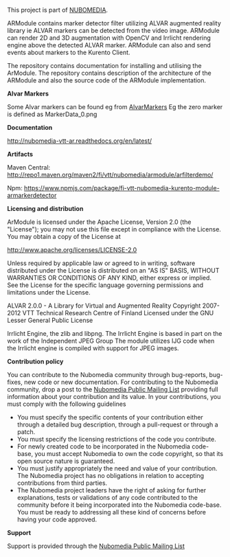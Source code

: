 This project is part of [NUBOMEDIA].

ARModule contains marker detector filter utilizing ALVAR augmented reality library ie
ALVAR markers can be detected from the video image.
ARModule can render 2D and 3D augmentation with OpenCV and Irrlicht rendering engine above the detected ALVAR marker. ARModule can also and send events about markers to the Kurento Client.

The repository contains documentation for installing and utilising the ArModule. The repository contains description of the architecture of the ARModule and also the source code of the ARModule implementation.

**Alvar Markers**

Some Alvar markers can be found eg from [AlvarMarkers](https://github.com/nubomedia-vtt/armodule/tree/master/AlvarMarkers) 
Eg the zero marker is defined as MarkerData_0.png

**Documentation**

http://nubomedia-vtt-ar.readthedocs.org/en/latest/


**Artifacts**

Maven Central:
http://repo1.maven.org/maven2/fi/vtt/nubomedia/armodule/arfilterdemo/

Npm:
https://www.npmjs.com/package/fi-vtt-nubomedia-kurento-module-armarkerdetector


**Licensing and distribution**

ArModule is licensed under the Apache License, Version 2.0 (the "License"); you may not use this file except in compliance with the License. You may obtain a copy of the License at

http://www.apache.org/licenses/LICENSE-2.0

Unless required by applicable law or agreed to in writing, software distributed under the License is distributed on an "AS IS" BASIS, WITHOUT WARRANTIES OR CONDITIONS OF ANY KIND, either express or implied. See the License for the specific language governing permissions and limitations under the License.

ALVAR 2.0.0 - A Library for Virtual and Augmented Reality Copyright 2007-2012 VTT Technical Research Centre of Finland Licensed under the GNU Lesser General Public License

Irrlicht Engine, the zlib and libpng. The Irrlicht Engine is based in part on the work of the Independent JPEG Group The module utilizes IJG code when the Irrlicht engine is compiled with support for JPEG images.


**Contribution policy**

You can contribute to the Nubomedia community through bug-reports, bug-fixes, new code or new documentation. For contributing to the Nubomedia community, drop a post to the [Nubomedia Public Mailing List] providing full information about your contribution and its value. In your contributions, you must comply with the following guidelines

* You must specify the specific contents of your contribution either through a
  detailed bug description, through a pull-request or through a patch.
* You must specify the licensing restrictions of the code you contribute.
* For newly created code to be incorporated in the Nubomedia code-base, you must
  accept Nubomedia to own the code copyright, so that its open source nature is
  guaranteed.
* You must justify appropriately the need and value of your contribution. The
  Nubomedia project has no obligations in relation to accepting contributions
  from third parties.
* The Nubomedia project leaders have the right of asking for further
  explanations, tests or validations of any code contributed to the community
  before it being incorporated into the Nubomedia code-base. You must be ready to
  addressing all these kind of concerns before having your code approved.

**Support**

Support is provided through the [Nubomedia Public Mailing List]

[NUBOMEDIA]: http://www.nubomedia.eu
[Nubomedia Public Mailing List]: https://groups.google.com/forum/#!forum/nubomedia-dev



